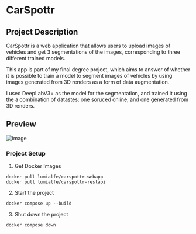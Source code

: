 # CarSpottr

## Project Description

CarSpottr is a web application that allows users to upload images of vehicles and get 3 segmentations of the images,
corresponding to three different trained models.

This app is part of my final degree project, which aims to answer of whether it is possible to train a
model to segment images of vehicles by using images generated from 3D renders as a form of data augmentation.

I used DeepLabV3+ as the model for the segmentation, and trained it using the a combination of datastes: one soruced
online, and one generated from 3D renders.

## Preview

![image](https://github.com/lumialfe/CarSpottr/assets/60442261/035cc15f-793c-4fe8-a770-6e8a2a842f2a)

### Project Setup

1. Get Docker Images

  ```
  docker pull lumialfe/carspottr-webapp
  docker pull lumialfe/carspottr-restapi
  ```

2. Start the project

  ```
  docker compose up --build
  ```

3. Shut down the project

  ```
  docker compose down
  ```
